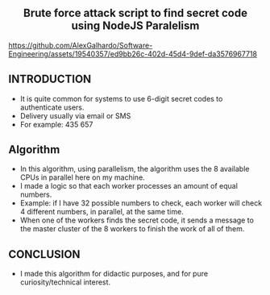 
<div align="center">
<h2 align="center">Brute force attack script to find secret code using NodeJS Paralelism</h2>
</div>

<https://github.com/AlexGalhardo/Software-Engineering/assets/19540357/ed9bb26c-402d-45d4-9def-da3576967718>

## INTRODUCTION

- It is quite common for systems to use 6-digit secret codes to authenticate users.
- Delivery usually via email or SMS
- For example: 435 657

## Algorithm

- In this algorithm, using parallelism, the algorithm uses the 8 available CPUs in parallel here on my machine.
- I made a logic so that each worker processes an amount of equal numbers.
- Example: if I have 32 possible numbers to check, each worker will check 4 different numbers, in parallel, at the same time.
- When one of the workers finds the secret code, it sends a message to the master cluster of the 8 workers to finish the work of all of them.

## CONCLUSION

- I made this algorithm for didactic purposes, and for pure curiosity/technical interest.
